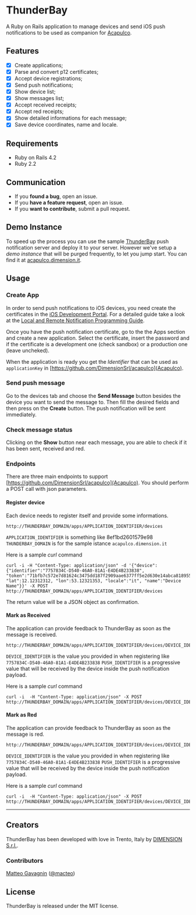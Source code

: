 # ThunderBay

A Ruby on Rails application to manage devices and send iOS push notifications to be used as companion for [Acapulco](https://github.com/DimensionSrl/acapulco).

## Features

- [x] Create applications;
- [x] Parse and convert p12 certificates;
- [x] Accept device registrations;
- [x] Send push notifications;
- [x] Show device list;
- [x] Show messages list;
- [x] Accept received receipts;
- [x] Accept red receipts;
- [x] Show detailed informations for each message;
- [x] Save device coordinates, name and locale.

## Requirements

- Ruby on Rails 4.2
- Ruby 2.2

## Communication

- If you **found a bug**, open an issue.
- If you **have a feature request**, open an issue.
- If you **want to contribute**, submit a pull request.

## Demo Instance

To speed up the process you can use the sample [ThunderBay]() push notification server and deploy it to your server.
However we've setup a *demo instance* that will be purged frequently, to let you jump start. You can find it at [acapulco.dimension.it](http://acapulco.dimension.it).

## Usage


### Create App

In order to send push notifications to iOS devices, you need create the certificates in the [iOS Development Portal](https://developer.apple.com/account/overview.action). For a detailed guide take a look at the [Local and Remote Notification Programming Guide](https://developer.apple.com/library/ios/documentation/NetworkingInternet/Conceptual/RemoteNotificationsPG/Introduction.html#//apple_ref/doc/uid/TP40008194-CH1-SW1).

Once you have the push notification certificate, go to the the Apps section and create a new application. Select the certificate, insert the password and if the certificate is a development one (check sandbox) or a production one (leave uncheked).

When the application is ready you get the *Identifier* that can be used as `applicationKey` in [https://github.com/DimensionSrl/acapulco](Acapulco).

### Send push message

Go to the devices tab and choose the **Send Message** button besides the device you want to send the message to.
Then fill the desired fields and then press on the **Create** button.
The push notification will be sent immediately.

### Check message status

Clicking on the **Show** button near each message, you are able to check if it has been sent, received and red.

### Endpoints

There are three main endpoints to support [https://github.com/DimensionSrl/acapulco](Acapulco).
You should perform a POST call with json parameters.

#### Register device

Each device needs to register itself and provide some informations. 

```
http://THUNDERBAY_DOMAIN/apps/APPLICATION_IDENTIFIER/devices
```

`APPLICATION_IDENTIFIER` is something like 8ef1bd2601579e98
`THUNDERBAY_DOMAIN` is for the sample istance `acapulco.dimension.it`

Here is a sample *curl* command
```
curl -i -H "Content-Type: application/json" -d '{"device":{"identifier":"7757834C-D540-46A0-81A1-E4DE4B233838", "token":"71bfb7c572e7d81624c3475dd187f2909aae6377ff5e2d630e14abca818955ff", "lat":12.12312312, "lon":53.12321353, "locale":"it", "name":"Device Name"}}' -X POST  http://THUNDERBAY_DOMAIN/apps/APPLICATION_IDENTIFIER/devices
```

The return value will be a JSON object as confirmation.

#### Mark as Received

The application can provide feedback to ThunderBay as soon as the message is received.

```
http://THUNDERBAY_DOMAIN/apps/APPLICATION_IDENTIFIER/devices/DEVICE_IDENTIFIER/messages/PUSH_IDENTIFIER/received
```

`DEVICE_IDENTIFIER` is the value you provided in when registering like `7757834C-D540-46A0-81A1-E4DE4B233838`
`PUSH_IDENTIFIER` is a progressive value that will be received by the device inside the push notification payload.

Here is a sample *curl* command
```
curl -i  -H "Content-Type: application/json" -X POST  http://THUNDERBAY_DOMAIN/apps/APPLICATION_IDENTIFIER/devices/DEVICE_IDENTIFIER/messages/PUSH_IDENTIFIER/received
```

#### Mark as Red

The application can provide feedback to ThunderBay as soon as the message is red.

```
http://THUNDERBAY_DOMAIN/apps/APPLICATION_IDENTIFIER/devices/DEVICE_IDENTIFIER/messages/PUSH_IDENTIFIER/red
```

`DEVICE_IDENTIFIER` is the value you provided in when registering like `7757834C-D540-46A0-81A1-E4DE4B233838`
`PUSH_IDENTIFIER` is a progressive value that will be received by the device inside the push notification payload.

Here is a sample *curl* command
```
curl -i  -H "Content-Type: application/json" -X POST  http://THUNDERBAY_DOMAIN/apps/APPLICATION_IDENTIFIER/devices/DEVICE_IDENTIFIER/messages/PUSH_IDENTIFIER/red
```

---

## Creators

ThunderBay has been developed with love in Trento, Italy by [DIMENSION S.r.l.](http://dimension.it).

### Contributors

[Matteo Gavagnin](http://github.com/macteo) ([@macteo](https://twitter.com/macteo))

## License

ThunderBay is released under the MIT license.